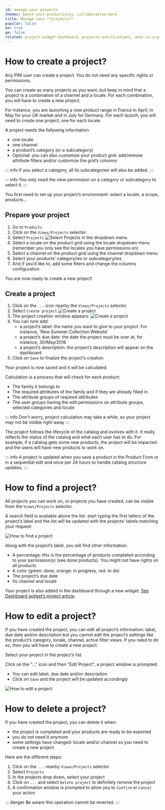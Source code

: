 ```yaml
---
id: manage-your-projects
themes: boost-your-productivity, collaborative-work
title: Manage your **projects**
popular: false
ee: true
ge: false
related: project-widget-dashboard, projects-notifications, what-is-a-project
---
```


# How to create a project?

Any PIM user can create a project. You do not need any specific rights or permissions.

You can create as many projects as you want, but keep in mind that a project is a combination of a channel and a locale. For each combination, you will have to create a new project.

For instance, you are launching a new product range in France in April, in May for your UK market and in July for Germany. For each launch, you will need to create one project, one for each locale.

A project needs the following information:
- one locale
- one channel
- a product’s category (or a subcategory)
- Optional: you can also customize your product grid: add/remove attribute filters and/or customize the grid’s columns

::: info
If you select a category, all its subcategories will also be added.
:::

::: info
You only need the view permission on a category or subcategory to select it.
:::

You first need to set up your project’s environment: select a locale, a scope, products...

## Prepare your project
1.  Go to `Products`
1.  Click on the `Views/Projects` selector
1.  Select `Projects`
![Select Projects in the dropdown menu](../img/Products-DropdownViewsProducts.png)
1.  Select a locale on the product grid using the locale dropdown menu (remember you only see the locales you have permissions on)
1.  Select a channel on the product grid using the channel dropdown menu
1.  Select your products’ category/ies or subcategory/ies
1.  And if you’d like to, add some filters and change the columns configuration

You are now ready to create a new project!

## Create a project

1. Click on the `...` icon nearby the `Views/Projects` selector
1. Select `Create project`
![Create a project](../img/Products_CreateProjectsDropdown.png)
1. The project creation window appears:
![Create a project](../img/Products_CreateProjectsWizard1.png)
1. You can now add:
   - a project’s label: the name you want to give to your project. For instance, ‘New Summer Collection Website’
   - a project’s due date: the date the project must be over at, for instance, 30/May/2018
   - a project’s description: the project’s description will appear on the dashboard
1. Click on `Save` to finalize the project’s creation

Your project is now saved and it will be calculated.

Calculation is a process that will check for each product:
- The family it belongs to
- The required attributes of the family and if they are already filled in
- The attribute groups of required attributes
- The user groups having the edit permissions on attribute groups, selected categories and locale

::: info
Don't worry, project calculation may take a while, so your project may not be visible right away
:::

The project follows the lifecycle of the catalog and evolves with it. It really reflects the status of the catalog and what each user has to do. For example, if a catalog gets some new products, the project will be impacted and the users will have new products to work on.

::: info
A project is updated when you save a product in the Product Form or in a sequential edit and once per 24 hours to handle catalog structure updates.
:::

# How to find a project?

All projects you can work on, or projects you have created, can be visible from the `Views/Projects` selector.

A search field is available above the list: start typing the first letters of the project’s label and the list will be updated with the projects’ labels matching your request:

![How to find a project](../img/Products_SearchProjectsDropdown.gif)

Along with the project’s label, you will find other information:
- A percentage: this is the percentage of products completed according to your permission(s) (see done products). You might not have rights on all products
- A color (green: done, orange: in progress, red: to do)
- The project’s due date
- Its channel and locale

Your project is also added in the dashboard through a new widget: [See Dashboard widget’s project article](project-widget-dashboard.html).

# How to edit a project?

If you have created the project, you can edit all project’s information: label, due date and/or description but you cannot edit the project’s settings like the product’s category, locale, channel, active filter views. If you need to do so, then you will have to create a new project.

Select your project in the project’s list.

Click on the "..." icon and then "Edit Project", a project window is prompted:
- You can edit label, due date and/or description
- Click on `Save` and the project will be updated accordingly

![How to edit a project](../img/Products_EditProjects.gif)

# How to delete a project?

If you have created the project, you can delete it when:
- the project is completed and your products are ready to be exported
- you do not need it anymore
- some settings have changed: locale and/or channel so you need to create a new project

Here are the different steps:
1. Click on the `...` nearby `Views/Projects` selector
1. Select `Projects`
1. In the projects drop down, select your project
1. Click on `...` and select `Delete project` to definitely remove the project
1. A confirmation window is prompted to allow you to `Confirm` or `Cancel` your action

::: danger
Be aware this operation cannot be reverted.
:::
